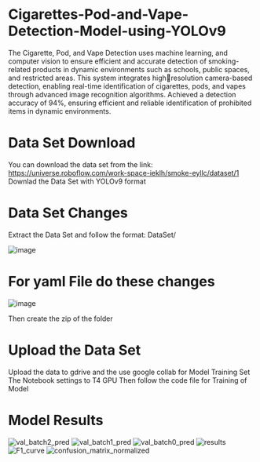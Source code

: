 # Cigarettes-Pod-and-Vape-Detection-Model-using-YOLOv9
The Cigarette, Pod, and Vape Detection uses machine learning, and computer vision to ensure efficient and accurate detection of 
smoking-related products in dynamic environments such as schools, public spaces, and restricted areas. This system integrates highresolution camera-based detection, enabling real-time identification of cigarettes, pods, and vapes through advanced image recognition algorithms. Achieved a detection accuracy of 94%, ensuring efficient and reliable identification of prohibited items in dynamic environments.

# Data Set Download
You can download the data set from the link:
https://universe.roboflow.com/work-space-ieklh/smoke-eyllc/dataset/1
Downlad the Data Set with YOLOv9 format

# Data Set Changes
Extract the Data Set and follow the format:
DataSet/


![image](https://github.com/user-attachments/assets/2ed6eb30-c685-4588-b6e0-71de7855d8d3)


# For yaml File do these changes

![image](https://github.com/user-attachments/assets/9344089f-ebae-48c6-906b-bd54b980dfeb)



       
Then create the zip of the folder

# Upload the Data Set
Upload the data to gdrive and the use google collab for Model Training
Set The Notebook settings to T4 GPU
Then follow the code file for Training of Model

# Model Results
![val_batch2_pred](https://github.com/user-attachments/assets/324c854e-7fd5-4c72-836c-9ff8f4db26b8)
![val_batch1_pred](https://github.com/user-attachments/assets/ec638318-c4b1-41ea-8eed-ea0f90af7180)
![val_batch0_pred](https://github.com/user-attachments/assets/c34fd47c-ecf2-407f-b187-44929cbd39d6)
![results](https://github.com/user-attachments/assets/00f6949f-8d00-45eb-8cc2-c0a118669ae8)
![F1_curve](https://github.com/user-attachments/assets/d2f7b24c-cd0e-4878-96f8-a6d0168fe949)
![confusion_matrix_normalized](https://github.com/user-attachments/assets/ba24efad-fb2a-46cc-b379-f756c190e4a7)



